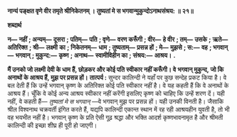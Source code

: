 **नान्यं पङ्क्षत वृणे वीर तमृते श्रीनिकेतनम् ।** **तुष्यतां मे स भगवान्मुकुन्दोऽनाथसंश्रय: ॥ २१॥** 

**शब्दार्थ** 

**न—** **नहीं** **; अन्यम्—** **दूसरा** **; पतिम्—** **पति** **; वृणे—** **वरण करूँगी** **; वीर—** **हे वीर** **; तम्—** **उसके** **; ऋते—** **अतिरिक्त** **; श्री—** **लक्ष्मी** **का** **; निकेतनम्—** **धाम** **; तुष्यताम्—** **प्रसन्न हों** **; मे—** **मुझसे** **; स:—** **वह** **; भगवान्—** **भगवान्** **; मुकुन्द:—** **कृष्ण** **; अनाथ—** **स्वामीविहीन का** **; संश्रय:—** **आश्रय।** **.** 

**मैं उनको जो लक्ष्मी देवी के धाम हैं, छोड़कर और कोई पति स्वीकार नहीं करूँगी। वे** **भगवान् मुकुन्द, जो कि अनाथों के आश्रय हैं, मुझ पर प्रसन्न हों।** **तात्पर्य :** सुन्दर कालिन्दी ने यहाँ पर कुछ सन्देह प्रकट किया है। वे बल देती हैं कि उन्हें भगवान् कृष्ण के अतिरिक्त कोई पति स्वीकार नहीं है। वे यह कहती हैं कि वे अनाथों के आश्रय हैं। चूँकि वे कोई अन्य आश्रय स्वीकार नहीं करेंगी इसलिए कृष्ण को चाहिए कि उन्हें शरण दें। यही नहीं, वे कहती हैं— *तुष्यतां मे स भगवान्* —वे भगवान् मुझ पर प्रसन्न हों। यही उनकी विनती है। जैसाकि श्रील विश्वनाथ चक्रवर्ती इंगित करते हैं, यद्यपि कालिन्दी एकान्त स्थान में रह रही आश्रयहीन युवती है, तो भी वह भयभीत नहीं है। भगवान् कृष्ण के प्रति ऐसी गूढ़ श्रद्धा और भक्ति आदर्श कृष्णभावनामृत है और श्रीमती कालिन्दी की इच्छा शीघ्र ही पूरी हो जाएगी।  